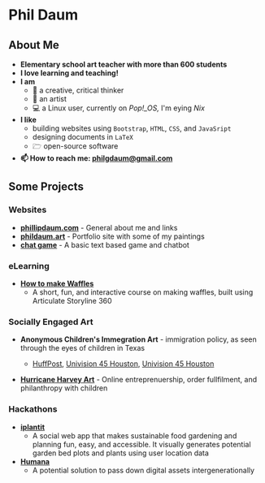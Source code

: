# Phil Daum

## About Me
- **Elementary school art teacher with more than 600 students**
- **I love learning and teaching!**
- **I am**
  - 🧠 a creative, critical thinker 
  - 🎨 an artist
  - 💻 a Linux user, currently on *Pop!_OS,* I'm eying *Nix*
- **I like** 
  - building websites using `Bootstrap`, `HTML`, `CSS`, and `JavaSript`
  - designing documents in `LaTeX`
  - 🗁 open-source software
- **📫 How to reach me: philgdaum@gmail.com**

## Some Projects
### Websites
- **[phillipdaum.com](https://phillipdaum.com)** - General about me and links
- **[phildaum.art](https://phillipdaum.com)** - Portfolio site with some of my paintings
- **[chat game](https://github.com/PhillipDaum/chat-rpg)** - A basic text based game and chatbot

### eLearning
- **[How to make Waffles](https://phillipdaum.github.io/how-to-make-waffles/)**
  - A short, fun, and interactive course on making waffles, built using Articulate Storyline 360 

### Socially Engaged Art
- **Anonymous Children's Immegration Art** - immigration policy, as seen through the eyes of children in Texas 
  - [HuffPost](donald_b_59042c07e4b05279d4edbc39), [Univision 45 Houston](https://www.chron.com/news/houston-texas/houston/article/Anti-Trump-Houston-art-show-receives-dozens-of-11142470.php), [Univision 45 Houston](https://www.univision.com/local/houston-kxln/estudiantes-de-texas-acuden-al-arte-para-luchar-contra-el-miedo-de-que-sus-padres-sean-deportados-video)

- **[Hurricane Harvey Art](https://phillipdaum.com)** - Online entreprenuership, order fullfilment, and philanthropy with children

### Hackathons
- **[iplantit](https://github.com/PhillipDaum/iplantit)**
  -  A social web app that makes sustainable food gardening and planning fun, easy, and accessible. It visually generates potential garden bed plots and plants using user location data
- **[Humana](https://github.com/PhillipDaum/humana)**
  - A potential solution to pass down digital assets intergenerationally 
